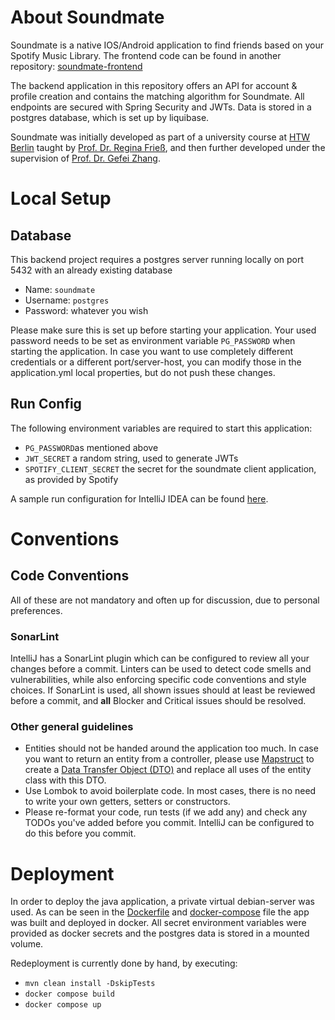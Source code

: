 # About Soundmate

Soundmate is a native IOS/Android application to find friends based on your Spotify Music Library. The frontend code can
be found in another repository: [soundmate-frontend](https://github.com/finja-scheltens/soundmate-fe)

The backend application in this repository offers an API for account & profile creation and contains the matching
algorithm for Soundmate. All endpoints are secured with Spring Security and JWTs. Data is stored in a postgres database,
which is set up by liquibase.

Soundmate was initially developed as part of a university course at [HTW Berlin](https://www.htw-berlin.de/) taught by [Prof. Dr. Regina Frieß](https://www.htw-berlin.de/hochschule/personen/person/?eid=12381), and then further developed under the supervision of [Prof. Dr. Gefei Zhang](https://www.htw-berlin.de/hochschule/personen/person/?eid=10755).


# Local Setup

## Database

This backend project requires a postgres server running locally on port 5432 with an already existing database

* Name: `soundmate`
* Username: `postgres`
* Password: whatever you wish

Please make sure this is set up before starting your application. Your used password needs to be set as environment
variable `PG_PASSWORD` when starting the application. In case you want to use completely different credentials or a
different port/server-host, you can modify those in the application.yml local properties, but do not push these changes.

## Run Config

The following environment variables are required to start this application:

* `PG_PASSWORD`as mentioned above
* `JWT_SECRET` a random string, used to generate JWTs
* `SPOTIFY_CLIENT_SECRET` the secret for the soundmate client application, as provided by Spotify

A sample run configuration for IntelliJ IDEA can be found [here](.run/Soundmate.run.xml).

# Conventions

## Code Conventions

All of these are not mandatory and often up for discussion, due to personal preferences.

### SonarLint

IntelliJ has a SonarLint plugin which can be configured to review all your changes before a commit.
Linters can be used to detect code smells and vulnerabilities, while also enforcing specific code conventions
and style choices. If SonarLint is used, all shown issues should at least be reviewed before a commit, and
**all** Blocker and Critical issues should be resolved.

### Other general guidelines

* Entities should not be handed around the application too much. In case you want to
  return an entity from a controller, please use [Mapstruct](https://mapstruct.org/) to create a
  [Data Transfer Object (DTO)](https://www.baeldung.com/java-dto-pattern) and replace all uses of the entity class
  with this DTO.
* Use Lombok to avoid boilerplate code. In most cases, there is no need to write your own getters,
  setters or constructors.
* Please re-format your code, run tests (if we add any) and check any TODOs you've added before you commit.
  IntelliJ can be configured to do this before you commit.

# Deployment

In order to deploy the java application, a private virtual debian-server was used. As can be seen in the
[Dockerfile](Dockerfile) and [docker-compose](docker-compose.yml) file the app was built and deployed in docker.
All secret environment variables were provided as docker secrets and the postgres data is stored in a mounted volume.

Redeployment is currently done by hand, by executing:

* `mvn clean install -DskipTests`
* `docker compose build`
* `docker compose up`
